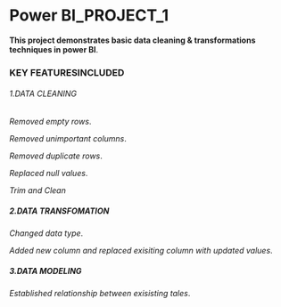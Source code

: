 # Power BI_PROJECT_1
**This project demonstrates basic data  cleaning & transformations techniques in power BI**.


### KEY FEATURESINCLUDED

######  1.DATA CLEANING

  *Removed empty rows*.
  
  *Removed unimportant columns*.
  
  *Removed duplicate rows*.
  
  *Replaced null values*.
  
  *Trim and Clean*
  
##### 2.DATA TRANSFOMATION

   *Changed data type*.
  
   *Added new column and replaced exisiting column with updated values*.
  
##### 3.DATA MODELING

 *Established relationship between exisisting tales*.
